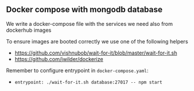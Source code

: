 ## Docker compose with mongodb database

We write a docker-compose file with the services we need also from dockerhub images

To ensure images are booted correctly we use one of the following helpers

- https://github.com/vishnubob/wait-for-it/blob/master/wait-for-it.sh
- https://github.com/jwilder/dockerize

Remember to configure entrypoint in `docker-compose.yaml`:

- `entrypoint: ./wait-for-it.sh database:27017 -- npm start`
